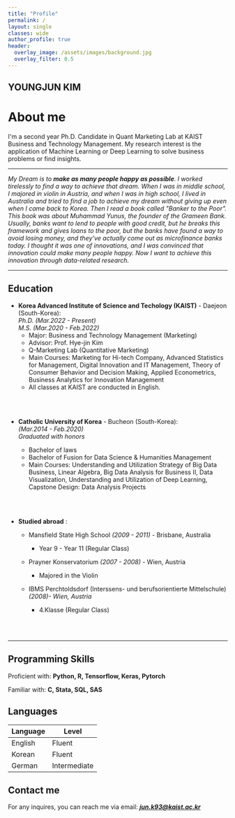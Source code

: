 ```yaml
---  
title: "Profile"
permalink: /
layout: single
classes: wide
author_profile: true
header:
  overlay_image: /assets/images/background.jpg
  overlay_filter: 0.5
---
```

## YOUNGJUN KIM
# About me

I'm a second year Ph.D. Candidate in Quant Marketing Lab at KAIST Business and Technology Management. My research interest is the application of Machine Learning or Deep Learning to solve business problems or find insights. 


---


*My Dream is to **make as many people happy as possible**. I worked tirelessly to find a way to achieve that dream. When I was in middle school, I majored in violin in Austria, and when I was in high school, I lived in Australia and tried to find a job to achieve my dream without giving up even when I came back to Korea. Then I read a book called "Banker to the Poor". This book was about Muhammad Yunus, the founder of the Grameen Bank. Usually, banks want to lend to people with good credit, but he breaks this framework and gives loans to the poor, but the banks have found a way to avoid losing money, and they've actually come out as microfinance banks today. I thought it was one of innovations, and I was convinced that innovation could make many people happy. Now I want to achieve this innovation through data-related research.*

---
## Education

- **Korea Advanced Institute of Science and Techology (KAIST)** - Daejeon (South-Korea):  
  *Ph.D. (Mar.2022 - Present)*  
  *M.S. (Mar.2020 - Feb.2022)*
    - Major: Business and Technology Management (Marketing)
    - Advisor: Prof. Hye-jin Kim
    - Q-Marketing Lab (Quantitative Marketing)
    - Main Courses: Marketing for Hi-tech Company, Advanced Statistics for Management, Digital Innovation and IT Management, Theory of Consumer Behavior and Decision Making, Applied Econometrics, Business Analytics for Innovation Management
    - All classes at KAIST are conducted in English.
<br/>
<br/>


- **Catholic University of Korea** - Bucheon (South-Korea):  
  *(Mar.2014 - Feb.2020)*  
  *Graduated with honors*
   
    - Bachelor of laws
    - Bachelor of Fusion for Data Science & Humanities Management
    - Main Courses: Understanding and Utilization Strategy of Big Data Business, Linear Algebra, Big Data Analysis for Business II, Data Visualization, Understanding and Utilization of Deep Learning, Capstone Design: Data Analysis Projects
<br/>
<br/>

- **Studied abroad** :  
  - Mansfield State High School *(2009 - 2011)*  - Brisbane, Australia
    - Year 9 - Year 11 (Regular Class)

  - Prayner Konservatorium *(2007 - 2008)*  - Wien, Austria
    - Majored in the Violin
  - IBMS Perchtoldsdorf (Interssens- und berufsorientierte Mittelschule) *(2008)- Wien, Austria*  
    - 4.Klasse (Regular Class)
    

  
<br/>
<br/>

---

## Programming Skills

Proficient with: **Python, R, Tensorflow, Keras, Pytorch**

Familiar with: **C, Stata, SQL, SAS**

## Languages

| Language | Level  |
|----------|--------|
| English  | Fluent |
| Korean   | Fluent |
| German   | Intermediate |

<!-- ## CV

Find attached the PDF version of my CVs:  
*English version*: [CV]({{ site.url }}/download/CV_english.pdf)  

Update: 2020/01/13 -->

## Contact me

For any inquires, you can reach me via email: **_[jun.k93@kaist.ac.kr](mailto:jun.k93@kaist.ac.kr)_**